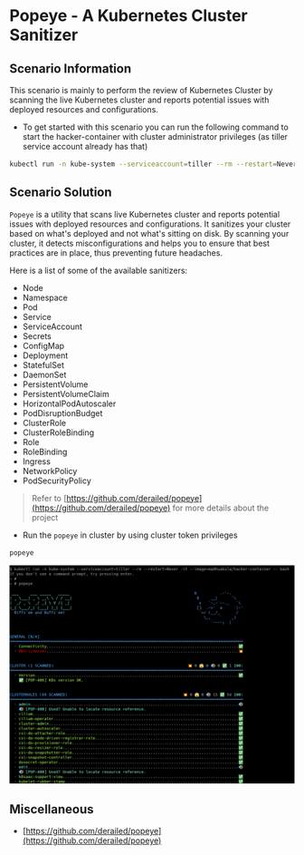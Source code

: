 # Popeye - A Kubernetes Cluster Sanitizer

## Scenario Information

This scenario is mainly to perform the review of Kubernetes Cluster by scanning the live Kubernetes cluster and reports potential issues with deployed resources and configurations.

* To get started with this scenario you can run the following command to start the hacker-container with cluster administrator privileges (as tiller service account already has that)

```bash
kubectl run -n kube-system --serviceaccount=tiller --rm --restart=Never -it --image=madhuakula/hacker-container -- bash
```

## Scenario Solution

`Popeye` is a utility that scans live Kubernetes cluster and reports potential issues with deployed resources and configurations. It sanitizes your cluster based on what's deployed and not what's sitting on disk. By scanning your cluster, it detects misconfigurations and helps you to ensure that best practices are in place, thus preventing future headaches.

Here is a list of some of the available sanitizers:

* Node
* Namespace
* Pod
* Service
* ServiceAccount
* Secrets
* ConfigMap
* Deployment
* StatefulSet
* DaemonSet
* PersistentVolume
* PersistentVolumeClaim
* HorizontalPodAutoscaler
* PodDisruptionBudget
* ClusterRole
* ClusterRoleBinding
* Role
* RoleBinding
* Ingress
* NetworkPolicy
* PodSecurityPolicy

> Refer to [https://github.com/derailed/popeye](https://github.com/derailed/popeye) for more details about the project

* Run the `popeye` in cluster by using cluster token privileges

```bash
popeye
```

![Scenario 19 popeye](images/sc-19-1.png)

## Miscellaneous

* [https://github.com/derailed/popeye](https://github.com/derailed/popeye)

